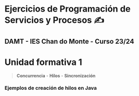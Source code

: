 # Ejercicios de Programación de Servicios y Procesos ✍
## DAMT - IES Chan do Monte - Curso 23/24

# Unidad formativa 1
 > **Concurrencia** - **Hilos**  - **Sincronización**
### Ejemplos de creación de hilos en Java
